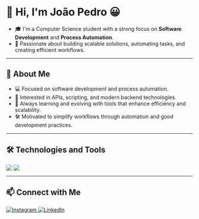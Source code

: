 # 👋 Hi, I'm João Pedro 😀

- 🎓 I'm a Computer Science student with a strong focus on **Software Development** and **Process Automation**.
- 🔧 Passionate about building scalable solutions, automating tasks, and creating efficient workflows.

  
---

## 🚀 About Me

- 💻 Focused on software development and process automation.
- 🔄 Interested in APIs, scripting, and modern backend technologies.
- 🧠 Always learning and evolving with tools that enhance efficiency and scalability.
- 🛠️ Motivated to simplify workflows through automation and good development practices.

---

## 🛠️ Technologies and Tools

<div style="display: inline_block">

<!-- Core Automation & Infra Tools -->
<img align="center" src="https://skillicons.dev/icons?i=python,js,nodejs,postman,azure" />
<img align="center" src="https://skillicons.dev/icons?i=docker,linux,gitlab" />

</div>

---

## 📫 Connect with Me

<div>
  <a href="https://www.instagram.com/jpestevao_/" target="_blank">
    <img src="https://img.shields.io/badge/-Instagram-%23E4405F?style=for-the-badge&logo=instagram&logoColor=white" alt="Instagram">
  </a>
  <a href="https://www.linkedin.com/in/joaopedrobr/" target="_blank">
    <img src="https://img.shields.io/badge/-LinkedIn-%230077B5?style=for-the-badge&logo=linkedin&logoColor=white" alt="LinkedIn">
  </a>
</div>
